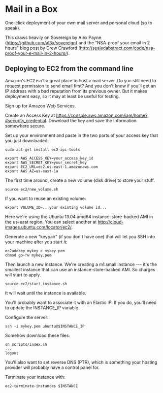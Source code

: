 Mail in a Box
=============

One-click deployment of your own mail server and personal cloud (so to speak).

This draws heavily on Sovereign by Alex Payne (https://github.com/al3x/sovereign) and the "NSA-proof your email in 2 hours" blog post by Drew Crawford (http://sealedabstract.com/code/nsa-proof-your-e-mail-in-2-hours/).

Deploying to EC2 from the command line
--------------------------------------

Amazon's EC2 isn't a great place to host a mail server. Do you still need to request permission to send email first? And you don't know if you'll get an IP address with a bad reputation from its previous owner. But it makes deployment easy, so it may at least be useful for testing.

Sign up for Amazon Web Services.

Create an Access Key at https://console.aws.amazon.com/iam/home?#security_credential. Download the key and save the information somewhere secure.

Set up your environment and paste in the two parts of your access key that you just downloaded: 

	sudo apt-get install ec2-api-tools

	export AWS_ACCESS_KEY=your_access_key_id
	export AWS_SECRET_KEY=your_secret_key
	export EC2_URL=ec2.us-east-1.amazonaws.com
	export AWS_AZ=us-east-1a
	
The first time around, create a new volume (disk drive) to store your stuff.

	source ec2/new_volume.sh
	
If you want to reuse an existing volume:

	export VOLUME_ID=...your existing volume id...
	
Here we're using the Ubuntu 13.04 amd64 instance-store-backed AMI in the us-east region. You can select another at http://cloud-images.ubuntu.com/locator/ec2/.

Generate a new "keypair" (if you don't have one) that will let you SSH into your machine after you start it:

	ec2addkey mykey > mykey.pem
	chmod go-rw mykey.pem

Then launch a new instance. We're creating a m1.small instance --- it's the smallest instance that can use an instance-store-backed AMI. So charges will start to apply.

	source ec2/start_instance.sh

It will wait until the instance is available.

You'll probably want to associate it with an Elastic IP. If you do, you'll need to update the INSTANCE_IP variable.
	
Configure the server:

	ssh -i mykey.pem ubuntu@$INSTANCE_IP

Somehow download these files.

	sh scripts/index.sh
	...
	logout
	
You'll also want to set reverse DNS (PTR), which is something your hosting provider will probably have a control panel for.

Terminate your instance with:

	ec2-terminate-instances $INSTANCE


